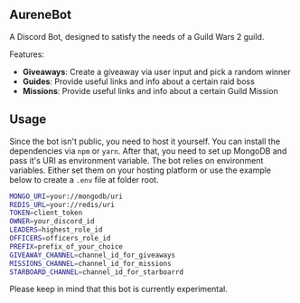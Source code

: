 ## AureneBot
A Discord Bot, designed to satisfy the needs of a Guild Wars 2 guild.

Features:
 - **Giveaways**: Create a giveaway via user input and pick a random winner
 - **Guides**: Provide useful links and info about a certain raid boss
 - **Missions**: Provide useful links and info about a certain Guild Mission

## Usage
Since the bot isn't public, you need to host it yourself.
You can install the dependencies via ``npm`` or ``yarn``.
After that, you need to set up MongoDB and pass it's URI as environment variable.
The bot relies on environment variables. Either set them on your hosting platform or use the example below to create a ``.env`` file at folder root.

```bash
MONGO_URI=your://mongodb/uri
REDIS_URL=your://redis/uri
TOKEN=client_token
OWNER=your_discord_id
LEADERS=highest_role_id
OFFICERS=officers_role_id
PREFIX=prefix_of_your_choice
GIVEAWAY_CHANNEL=channel_id_for_giveaways
MISSIONS_CHANNEL=channel_id_for_missions
STARBOARD_CHANNEL=channel_id_for_starboarrd
```

Please keep in mind that this bot is currently experimental.
